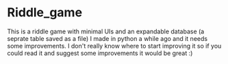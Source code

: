 # Riddle_game
This is a riddle game with minimal UIs and an expandable database (a seprate table saved as a file) I made in python a while ago and it needs some improvements. 
I don't really know where to start improving it so if you could read it and suggest some improvements it would be great :)

